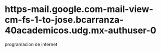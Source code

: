 # https-mail.google.com-mail-view-cm-fs-1-to-jose.bcarranza-40academicos.udg.mx-authuser-0
programacion de internet 
